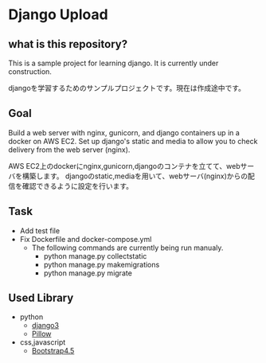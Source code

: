 # Django Upload

## what is this repository?

This is a sample project for learning django. It is currently under construction.

djangoを学習するためのサンプルプロジェクトです。現在は作成途中です。

## Goal

Build a web server with nginx, gunicorn, and django containers up in a docker on AWS EC2.
Set up django's static and media to allow you to check delivery from the web server (nginx).

AWS EC2上のdockerにnginx,gunicorn,djangoのコンテナを立てて、webサーバを構築します。
djangoのstatic,mediaを用いて、webサーバ(nginx)からの配信を確認できるように設定を行います。

## Task

- Add test file
- Fix Dockerfile and docker-compose.yml
  - The following commands are currently being run manualy.
    - python manage.py collectstatic
    - python manage.py makemigrations
    - python manage.py migrate

## Used Library

- python
  - [django3](https://docs.djangoproject.com/en/3.1/)
  - [Pillow](https://pypi.org/project/Pillow/)
- css,javascript
  - [Bootstrap4.5](https://getbootstrap.jp/)